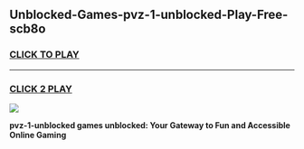 
## Unblocked-Games-pvz-1-unblocked-Play-Free-scb8o
<h3>
<a href="https://premium76.site?title=pvz-1-unblocked&ref=10A">CLICK TO PLAY</a></h3>
<hr>

<h3>
<a href="https://premium76.site?title=pvz-1-unblocked&ref=10A">CLICK 2 PLAY</a>
  
</h3>

<a href="https://premium76.site?title=pvz-1-unblocked&ref=10A"><img src="https://clearcache.store/games.png"></a>


**pvz-1-unblocked games unblocked: Your Gateway to Fun and Accessible Online Gaming**
